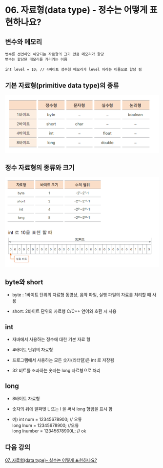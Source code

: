 # 06. 자료형(data type) - 정수는 어떻게 표현하나요?

## 변수와 메모리

    변수를 선언하면 해당되는 자료형의 크기 만큼 메모리가 할당
    변수는 할당된 메모리를 가리키는 이름

    int level = 10; // 4바이트 정수형 메모리가 level 이라는 이름으로 할당 됨

## 기본 자료형(primitive data type)의 종류

![datatype](./img/intdatatype.png)

## 정수 자료형의 종류와 크기

![datatype2](./img/intdatatype2.png)

## byte와 short

- byte : 1바이트 단위의 자료형
  동영상, 음악 파일, 실행 파일의 자료를 처리할 때 사용

- short: 2바이트 단위의 자료형
  C/C++ 언어와 호환 시 사용

## int

- 자바에서 사용하는 정수에 대한 기본 자료 형

- 4바이트 단위의 자료형

- 프로그램에서 사용하는 모든 숫자(리터럴)은 int 로 저장됨

- 32 비트를 초과하는 숫자는 long 자료형으로 처리

## long

- 8바이트 자료형

- 숫자의 뒤에 알파벳 L 또는 l 을 써서 long 형임을 표시 함

- 예) int num = 12345678900; // 오류 <br>
  long lnum = 12345678900; //오류 <br>
  long lnumber = 12345678900L; // ok

## 다음 강의

[07. 자료형(data type)- 실수는 어떻게 표현하나요?](https://github.com/codemaker74/study/tree/master/backup/javacoursework/Chapter1/01-07/README.md)
